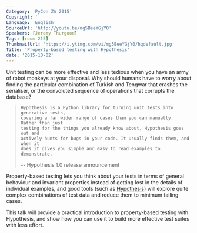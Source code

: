 ```yaml
---
Category: 'PyCon ZA 2015'
Copyright: ''
Language: 'English'
SourceUrl: 'http://youtu.be/mg5BeeYGjY0'
Speakers: [Jeremy Thurgood]
Tags: [room 215]
ThumbnailUrl: 'https://i.ytimg.com/vi/mg5BeeYGjY0/hqdefault.jpg'
Title: 'Property-based testing with Hypothesis'
date: '2015-10-02'
---
```

Unit testing can be more effective and less tedious when you have an army of robot monkeys at your disposal. Why should humans have to worry about finding the particular combination of Turkish and Tengwar that crashes the serialiser, or the convoluted sequence of operations that corrupts the database?

>     Hypothesis is a Python library for turning unit tests into generative tests,
>     covering a far wider range of cases than you can manually. Rather than just
>     testing for the things you already know about, Hypothesis goes out and
>     actively hunts for bugs in your code. It usually finds them, and when it
>     does it gives you simple and easy to read examples to demonstrate.
>
> -- Hypothesis 1.0 release announcement

Property-based testing lets you think about your tests in terms of general behaviour and invariant properties instead of getting lost in the details of individual examples, and good tools (such as <a href="https://hypothesis.readthedocs.org/en/latest/">Hypothesis</a>) will explore quite complex combinations of test data and reduce them to minimum failing cases.

This talk will provide a practical introduction to property-based testing with Hypothesis, and show how you can use it to build more effective test suites with less effort.

